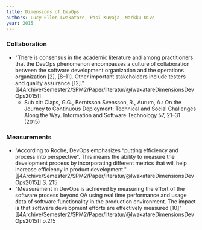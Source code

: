 ```yaml
---
title: Dimensions of DevOps
authors: Lucy Ellen Lwakatare, Pasi Kuvaja, Markku Oivo
year: 2015
---
```


### Collaboration
- "There is consensus in the academic literature and among practitioners that the DevOps phenomenon encompasses a culture of collaboration between the software development organization and the operations organization [2], [8–11]. Other important stakeholders include testers and quality assurance [12]."[[4Archive/Semester2/SPM2/Paper/literatur/@lwakatareDimensionsDevOps2015]]
	- Sub cit: Claps, G.G., Berntsson Svensson, R., Aurum, A.: On the Journey to Continuous Deployment: Technical and Social Challenges Along the Way. Information and Software Technology 57, 21–31 (2015) 

### Measurements
- "According to Roche, DevOps emphasizes “putting efficiency and process into perspective”. This means the ability to measure the development process by incorporating different metrics that will help increase efficiency in product development." [[4Archive/Semester2/SPM2/Paper/literatur/@lwakatareDimensionsDevOps2015]] S. 215
- "Measurement in DevOps is achieved by measuring the effort of the software process beyond QA using real time performance and usage data of software functionality in the production environment. The impact is that software development efforts are effectively measured [10]" [[4Archive/Semester2/SPM2/Paper/literatur/@lwakatareDimensionsDevOps2015]] p.215
